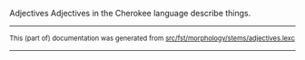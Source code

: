 Adjectives
Adjectives in the Cherokee language describe things.

* * *

<small>This (part of) documentation was generated from [src/fst/morphology/stems/adjectives.lexc](https://github.com/giellalt/lang-chr/blob/main/src/fst/morphology/stems/adjectives.lexc)</small>

---

